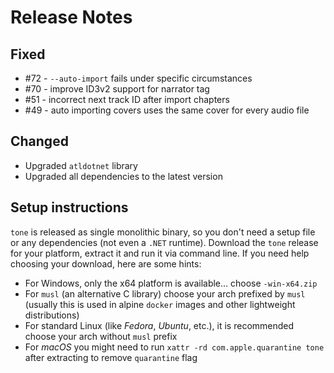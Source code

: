 # Release Notes

## Fixed
- #72 - `--auto-import` fails under specific circumstances
- #70 - improve ID3v2 support for narrator tag
- #51 - incorrect next track ID after import chapters
- #49 - auto importing covers uses the same cover for every audio file

## Changed
- Upgraded `atldotnet` library
- Upgraded all dependencies to the latest version


## Setup instructions

`tone` is released as single monolithic binary, so you don't need a setup file or any dependencies (not even a `.NET` runtime). Download the `tone` 
release for your platform, extract it and run it via command line. If you need help choosing your download, here are some hints:

- For Windows, only the x64 platform is available... choose `-win-x64.zip`
- For `musl` (an alternative C library) choose your arch prefixed by `musl` (usually this is used in alpine `docker` images and other lightweight distributions)
- For standard Linux (like *Fedora*, *Ubuntu*, etc.), it is recommended choose your arch without `musl` prefix
- For *macOS* you might need to run `xattr -rd com.apple.quarantine tone` after extracting to remove `quarantine` flag


